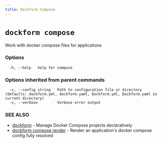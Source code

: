 ```yaml
---
title: Dockform Compose
---
```


# `dockform compose`

Work with docker compose files for applications

### Options

```
  -h, --help   help for compose
```

### Options inherited from parent commands

```
  -c, --config string   Path to configuration file or directory (defaults: dockform.yml, dockform.yaml, Dockform.yml, Dockform.yaml in current directory)
  -v, --verbose         Verbose error output
```

### SEE ALSO

* [dockform](/cli/dockform)	 - Manage Docker Compose projects declaratively
* [dockform compose render](/cli/dockform_compose_render)	 - Render an application's docker compose config fully resolved

